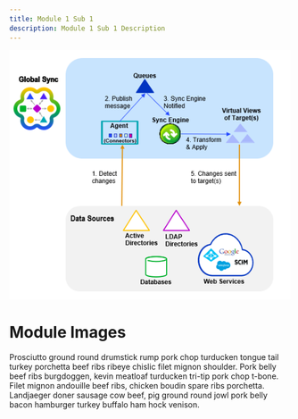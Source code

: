 ```yaml
---
title: Module 1 Sub 1
description: Module 1 Sub 1 Description
---
```


![An image showing a decision tree that can guide you on the Active Directory connector type to use](./image1.png)

# Module Images

Prosciutto ground round drumstick rump pork chop turducken tongue tail turkey porchetta beef ribs ribeye chislic filet mignon shoulder. Pork belly beef ribs burgdoggen, kevin meatloaf turducken tri-tip pork chop t-bone. Filet mignon andouille beef ribs, chicken boudin spare ribs porchetta. Landjaeger doner sausage cow beef, pig ground round jowl pork belly bacon hamburger turkey buffalo ham hock venison.
